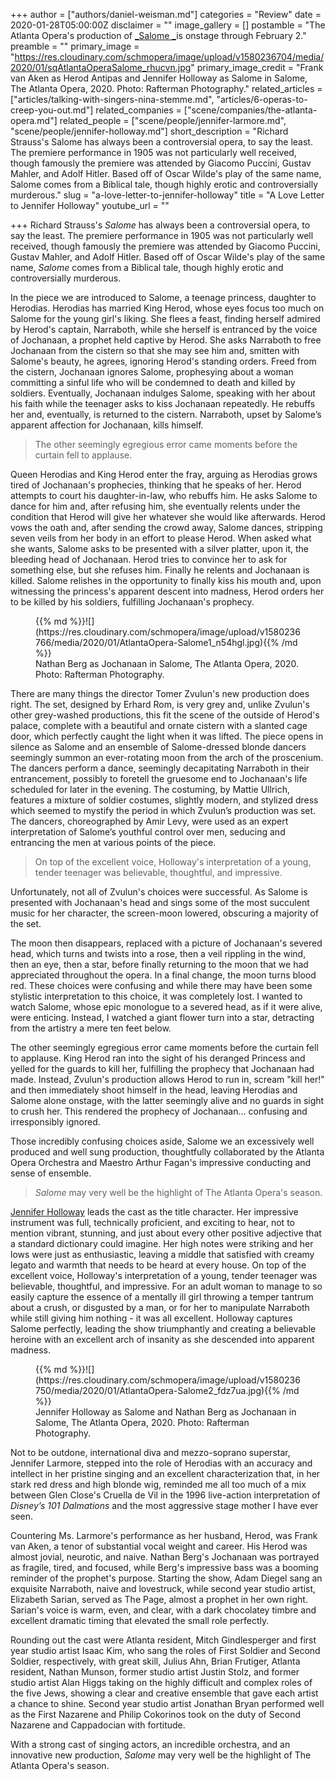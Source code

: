 +++
author = ["authors/daniel-weisman.md"]
categories = "Review"
date = 2020-01-28T05:00:00Z
disclaimer = ""
image_gallery = []
postamble = "The Atlanta Opera's production of [_Salome _](https://www.atlantaopera.org/performance/salome/)is onstage through February 2."
preamble = ""
primary_image = "https://res.cloudinary.com/schmopera/image/upload/v1580236704/media/2020/01/sqAtlantaOperaSalome_rhucvn.jpg"
primary_image_credit = "Frank van Aken as Herod Antipas and Jennifer Holloway as Salome in Salome, The Atlanta Opera, 2020. Photo: Rafterman Photography."
related_articles = ["articles/talking-with-singers-nina-stemme.md", "articles/6-operas-to-creep-you-out.md"]
related_companies = ["scene/companies/the-atlanta-opera.md"]
related_people = ["scene/people/jennifer-larmore.md", "scene/people/jennifer-holloway.md"]
short_description = "Richard Strauss's Salome has always been a controversial opera, to say the least. The premiere performance in 1905 was not particularly well received, though famously the premiere was attended by Giacomo Puccini, Gustav Mahler, and Adolf Hitler. Based off of Oscar Wilde's play of the same name, Salome comes from a Biblical tale, though highly erotic and controversially murderous."
slug = "a-love-letter-to-jennifer-holloway"
title = "A Love Letter to Jennifer Holloway"
youtube_url = ""

+++
Richard Strauss's _Salome_ has always been a controversial opera, to say the least. The premiere performance in 1905 was not particularly well received, though famously the premiere was attended by Giacomo Puccini, Gustav Mahler, and Adolf Hitler. Based off of Oscar Wilde's play of the same name, _Salome_ comes from a Biblical tale, though highly erotic and controversially murderous.

In the piece we are introduced to Salome, a teenage princess, daughter to Herodias. Herodias has married King Herod, whose eyes focus too much on Salome for the young girl's liking. She flees a feast, finding herself admired by Herod's captain, Narraboth, while she herself is entranced by the voice of Jochanaan, a prophet held captive by Herod. She asks Narraboth to free Jochanaan from the cistern so that she may see him and, smitten with Salome's beauty, he agrees, ignoring Herod's standing orders. Freed from the cistern, Jochanaan ignores Salome, prophesying about a woman committing a sinful life who will be condemned to death and killed by soldiers. Eventually, Jochanaan indulges Salome, speaking with her about his faith while the teenager asks to kiss Jochanaan repeatedly. He rebuffs her and, eventually, is returned to the cistern. Narraboth, upset by Salome’s apparent affection for Jochanaan, kills himself.

> The other seemingly egregious error came moments before the curtain fell to applause.

Queen Herodias and King Herod enter the fray, arguing as Herodias grows tired of Jochanaan's prophecies, thinking that he speaks of her. Herod attempts to court his daughter-in-law, who rebuffs him. He asks Salome to dance for him and, after refusing him, she eventually relents under the condition that Herod will give her whatever she would like afterwards. Herod vows the oath and, after sending the crowd away, Salome dances, stripping seven veils from her body in an effort to please Herod. When asked what she wants, Salome asks to be presented with a silver platter, upon it, the bleeding head of Jochanaan. Herod tries to convince her to ask for something else, but she refuses him. Finally he relents and Jochanaan is killed. Salome relishes in the opportunity to finally kiss his mouth and, upon witnessing the princess's apparent descent into madness, Herod orders her to be killed by his soldiers, fulfilling Jochanaan's prophecy.

<figure data-type="image">{{% md %}}![](https://res.cloudinary.com/schmopera/image/upload/v1580236766/media/2020/01/AtlantaOpera-Salome1_n54hgl.jpg){{% /md %}}

<figcaption>Nathan Berg as Jochanaan in Salome, The Atlanta Opera, 2020. Photo: Rafterman Photography.</figcaption>

</figure>

There are many things the director Tomer Zvulun's new production does right. The set, designed by Erhard Rom, is very grey and, unlike Zvulun's other grey-washed productions, this fit the scene of the outside of Herod's palace, complete with a beautiful and ornate cistern with a slanted cage door, which perfectly caught the light when it was lifted. The piece opens in silence as Salome and an ensemble of Salome-dressed blonde dancers seemingly summon an ever-rotating moon from the arch of the proscenium. The dancers perform a dance, seemingly decapitating Narraboth in their entrancement, possibly to foretell the gruesome end to Jochanaan's life scheduled for later in the evening. The costuming, by Mattie Ullrich, features a mixture of soldier costumes, slightly modern, and stylized dress which seemed to mystify the period in which Zvulun’s production was set. The dancers, choreographed by Amir Levy, were used as an expert interpretation of Salome’s youthful control over men, seducing and entrancing the men at various points of the piece.

>  On top of the excellent voice, Holloway's interpretation of a young, tender teenager was believable, thoughtful, and impressive.

Unfortunately, not all of Zvulun's choices were successful. As Salome is presented with Jochanaan's head and sings some of the most succulent music for her character, the screen-moon lowered, obscuring a majority of the set.

The moon then disappears, replaced with a picture of Jochanaan's severed head, which turns and twists into a rose, then a veil rippling in the wind, then an eye, then a star, before finally returning to the moon that we had appreciated throughout the opera. In a final change, the moon turns blood red. These choices were confusing and while there may have been some stylistic interpretation to this choice, it was completely lost. I wanted to watch Salome, whose epic monologue to a severed head, as if it were alive, were enticing. Instead, I watched a giant flower turn into a star, detracting from the artistry a mere ten feet below.

The other seemingly egregious error came moments before the curtain fell to applause. King Herod ran into the sight of his deranged Princess and yelled for the guards to kill her, fulfilling the prophecy that Jochanaan had made. Instead, Zvulun's production allows Herod to run in, scream "kill her!" and then immediately shoot himself in the head, leaving Herodias and Salome alone onstage, with the latter seemingly alive and no guards in sight to crush her. This rendered the prophecy of Jochanaan… confusing and irresponsibly ignored.

Those incredibly confusing choices aside, Salome we an excessively well produced and well sung production, thoughtfully collaborated by the Atlanta Opera Orchestra and Maestro Arthur Fagan's impressive conducting and sense of ensemble.

> _Salome_ may very well be the highlight of The Atlanta Opera's season.

[Jennifer Holloway](/scene/people/jennifer-holloway/) leads the cast as the title character. Her impressive instrument was full, technically proficient, and exciting to hear, not to mention vibrant, stunning, and just about every other positive adjective that a standard dictionary could imagine. Her high notes were striking and her lows were just as enthusiastic, leaving a middle that satisfied with creamy legato and warmth that needs to be heard at every house. On top of the excellent voice, Holloway's interpretation of a young, tender teenager was believable, thoughtful, and impressive. For an adult woman to manage to so easily capture the essence of a mentally ill girl throwing a temper tantrum about a crush, or disgusted by a man, or for her to manipulate Narraboth while still giving him nothing - it was all excellent. Holloway captures Salome perfectly, leading the show triumphantly and creating a believable heroine with an excellent arch of insanity as she descended into apparent madness.

<figure data-type="image">{{% md %}}![](https://res.cloudinary.com/schmopera/image/upload/v1580236750/media/2020/01/AtlantaOpera-Salome2_fdz7ua.jpg){{% /md %}}

<figcaption>Jennifer Holloway as Salome and Nathan Berg as Jochanaan in Salome, The Atlanta Opera, 2020. Photo: Rafterman Photography.</figcaption>

</figure>

Not to be outdone, international diva and mezzo-soprano superstar, Jennifer Larmore, stepped into the role of Herodias with an accuracy and intellect in her pristine singing and an excellent characterization that, in her stark red dress and high blonde wig, reminded me all too much of a mix between Glen Close's Cruella de Vil in the 1996 live-action interpretation of _Disney’s 101 Dalmations_ and the most aggressive stage mother I have ever seen.

Countering Ms. Larmore's performance as her husband, Herod, was Frank van Aken, a tenor of substantial vocal weight and career. His Herod was almost jovial, neurotic, and naive. Nathan Berg's Jochanaan was portrayed as fragile, tired, and focused, while Berg's impressive bass was a booming reminder of the prophet's purpose. Starting the show, Adam Diegel sang an exquisite Narraboth, naive and lovestruck, while second year studio artist, Elizabeth Sarian, served as The Page, almost a prophet in her own right. Sarian's voice is warm, even, and clear, with a dark chocolatey timbre and excellent dramatic timing that elevated the small role perfectly.

Rounding out the cast were Atlanta resident, Mitch Gindlesperger and first year studio artist Isaac Kim, who sang the roles of First Soldier and Second Soldier, respectively, with great skill, Julius Ahn, Brian Frutiger, Atlanta resident, Nathan Munson, former studio artist Justin Stolz, and former studio artist Alan Higgs taking on the highly difficult and complex roles of the five Jews, showing a clear and creative ensemble that gave each artist a chance to shine. Second year studio artist Jonathan Bryan performed well as the First Nazarene and Philip Cokorinos took on the duty of Second Nazarene and Cappadocian with fortitude.

With a strong cast of singing actors, an incredible orchestra, and an innovative new production, _Salome_ may very well be the highlight of The Atlanta Opera's season.
